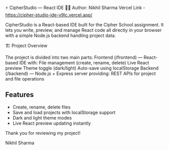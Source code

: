 ⚡ CipherStudio — React IDE
👨‍💻 Author: Nikhil Sharma
Vercel Link - https://cipher-studio-ide-v9lc.vercel.app/

CipherStudio is a React-based IDE built for the Cipher School assignment.
It lets you write, preview, and manage React code  all directly in your browser  with a simple Node.js backend handling project data.

🏗️ Project Overview

The project is divided into two main parts:
Frontend (/frontend) — React-based IDE with:  File management (create, rename, delete)
Live React preview
Theme toggle (dark/light)
Auto-save using localStorage
Backend (/backend) — Node.js + Express server providing:
REST APIs for project and file operations

## Features

- Create, rename, delete files
- Save and load projects with localStorage support
- Dark and light theme modes
- Live React preview updating instantly

Thank you for reviewing my project!

Nikhil Sharma
